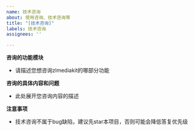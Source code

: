 ```yaml
---
name: 技术咨询
about: 使用咨询、技术咨询等
title: "[技术咨询]"
labels: 技术咨询
assignees: ''

---
```


**咨询的功能模块**
- 请描述您想咨询zlmediakit的哪部分功能

**咨询的具体内容和问题**
- 此处展开您咨询内容的描述

**注意事项**
- 技术咨询不属于bug缺陷，建议先star本项目，否则可能会降低答复优先级

